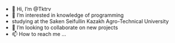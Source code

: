 - 👋 Hi, I’m @Tktrv
- 👀 I’m interested in knowledge of programming
- studying at the Saken Seifullin Kazakh Agro-Technical University
- 💞️ I’m looking to collaborate on new projects
- 📫 How to reach me ...

<!---
Tktrv/Tktrv is a ✨ special ✨ repository because its `README.md` (this file) appears on your GitHub profile.
You can click the Preview link to take a look at your changes.
--->
